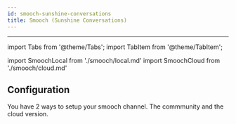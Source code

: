 ```yaml
---
id: smooch-sunshine-conversations
title: Smooch (Sunshine Conversations)
---
```


---

import Tabs from '@theme/Tabs';
import TabItem from '@theme/TabItem';

import SmoochLocal from './smooch/local.md'
import SmoochCloud from './smooch/cloud.md'

## Configuration

You have 2 ways to setup your smooch channel. The commmunity and the cloud version.

  <Tabs>
  <TabItem value="community" label="Local deployment" default>
  <SmoochLocal/>
  </TabItem>
  <TabItem value="cloud" label="Botpress Cloud (Beta)">
  <SmoochCloud/>
  </TabItem>
  </Tabs>
